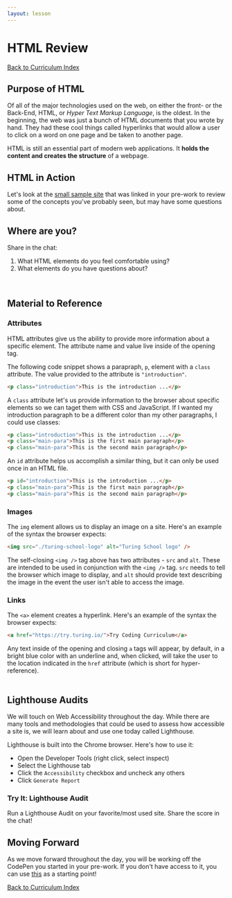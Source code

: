 ```yaml
---
layout: lesson
---
```


# HTML Review

<a href="../">Back to Curriculum Index</a>

## Purpose of HTML

Of all of the major technologies used on the web, on either the front- or the Back-End, HTML, or _Hyper Text Markup Language_, is the oldest. In the beginning, the web was just a bunch of HTML documents that you wrote by hand. They had these cool things called hyperlinks that would allow a user to click on a word on one page and be taken to another page.

HTML is still an essential part of modern web applications. It **holds the content and creates the structure** of a webpage.

## HTML in Action

Let's look at the [small sample site](https://codepen.io/turing-school/pen/ZEGRGde) that was linked in your pre-work to review some of the concepts you've probably seen, but may have some questions about.

## Where are you? 

Share in the chat:
1. What HTML elements do you feel comfortable using?
2. What elements do you have questions about?

<br>

## Material to Reference

### Attributes

HTML attributes give us the ability to provide more information about a specific element. The attribute name and value live inside of the opening tag.

The following code snippet shows a parapraph, `p`, element with a `class` attribute. The value provided to the attribute is `"introduction"`.

```html
<p class="introduction">This is the introduction ...</p>
```

A `class` attribute let's us provide information to the browser about specific elements so we can taget them with CSS and JavaScript. If I wanted my introduction paragraph to be a different color than my other paragraphs, I could use classes:

```html
<p class="introduction">This is the introduction ...</p>
<p class="main-para">This is the first main paragraph</p>
<p class="main-para">This is the second main paragraph</p>
```

An `id` attribute helps us accomplish a similar thing, but it can only be used once in an HTML file. 

```html
<p id="introduction">This is the introduction ...</p>
<p class="main-para">This is the first main paragraph</p>
<p class="main-para">This is the second main paragraph</p>
```

### Images

The `img` element allows us to display an image on a site. Here's an example of the syntax the browser expects:

```html
<img src="./turing-school-logo" alt="Turing School logo" />
```

The self-closing `<img />` tag above has two attributes - `src` and `alt`. These are intended to be used in conjunction with the `<img />` tag. `src` needs to tell the browser which image to display, and `alt` should provide text describing the image in the event the user isn't able to access the image.

### Links

The `<a>` element creates a hyperlink. Here's an example of the syntax the browser expects:

```html
<a href="https://try.turing.io/">Try Coding Curriculum</a>
```

Any text inside of the opening and closing `a` tags will appear, by default, in a bright blue color with an underline and, when clicked, will take the user to the location indicated in the `href` attribute (which is short for hyper-reference). 
<br>
<br>

## Lighthouse Audits

We will touch on Web Accessibility throughout the day. While there are many tools and methodologies that could be used to assess how accessible a site is, we will learn about and use one today called Lighthouse.

Lighthouse is built into the Chrome browser. Here's how to use it:
- Open the Developer Tools (right click, select inspect)
- Select the Lighthouse tab
- Click the `Accessibility` checkbox and uncheck any others
- Click `Generate Report`

<div class="try-it-new">
  <h3>Try It: Lighthouse Audit</h3>
  <p>Run a Lighthouse Audit on your favorite/most used site. Share the score in the chat!</p>
</div>

## Moving Forward

As we move forward throughout the day, you will be working off the CodePen you started in your pre-work. If you don't have access to it, you can use [this](https://codepen.io/turing-trycoding/pen/bGpOWNg) as a starting point!

<a href="../">Back to Curriculum Index</a>